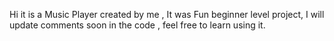Hi it is a Music Player created by me , It was Fun beginner level project, I will update comments soon in the code , feel free to learn using it.
